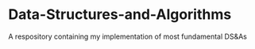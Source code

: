 # Data-Structures-and-Algorithms
A respository containing my implementation of most fundamental DS&amp;As
